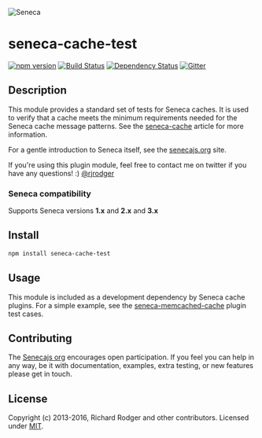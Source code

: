 ![Seneca](http://senecajs.org/files/assets/seneca-logo.png)

# seneca-cache-test
[![npm version][npm-badge]][npm-url]
[![Build Status][travis-badge]][travis-url]
[![Dependency Status][david-badge]][david-url]
[![Gitter][gitter-badge]][gitter-url]

## Description

This module provides a standard set of tests for Seneca caches. It is used to verify that a cache meets the minimum requirements needed for the Seneca cache message patterns. See the [seneca-cache](http://github.com/senecajs/seneca-cache) article for more information.

For a gentle introduction to Seneca itself, see the
[senecajs.org](http://senecajs.org) site.

If you're using this plugin module, feel free to contact me on twitter if you
have any questions! :) [@rjrodger](http://twitter.com/rjrodger)

### Seneca compatibility
Supports Seneca versions **1.x** and **2.x** and **3.x**

## Install

```sh
npm install seneca-cache-test
```

## Usage

This module is included as a development dependency by Seneca cache plugins. For a simple example, see the [seneca-memcached-cache](https://github.com/darsee/seneca-memcached-cache) plugin test cases.

## Contributing

The [Senecajs org][] encourages open participation. If you feel you
can help in any way, be it with documentation, examples, extra
testing, or new features please get in touch.

## License
Copyright (c) 2013-2016, Richard Rodger and other contributors.
Licensed under [MIT][].

[MIT]: ./LICENSE
[Senecajs org]: https://github.com/senecajs/
[npm-badge]: https://img.shields.io/npm/v/seneca-cache-test.svg
[npm-url]: https://npmjs.com/package/seneca-cache-test
[david-badge]: https://david-dm.org/senecajs/seneca-cache-test.svg
[david-url]: https://david-dm.org/senecajs/seneca-cache-test
[gitter-badge]: https://badges.gitter.im/Join%20Chat.svg
[gitter-url]: https://gitter.im/senecajs/seneca
[travis-badge]: https://travis-ci.org/senecajs/seneca-cache-test.svg
[travis-url]: https://travis-ci.org/senecajs/seneca-cache-test
